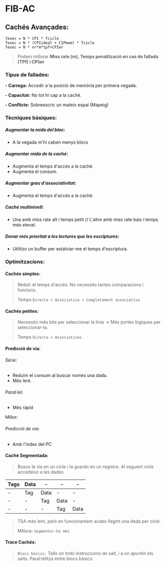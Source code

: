# FIB-AC

## Cachés Avançades:

```
Texec = N * CPI * Tcicle
Texec = N * (CPIideal + CIPmem) * Tcicle
Texec = N * nr*m*tpf+CPIwr
```
> Podem millorar **Miss rate (m), Temps penalització en cas de fallada (TPf) i CPIwr**

### Tipus de fallades:

**- Carrega:** Accedir a la posició de memòria per primera vegada.

**- Capacitat:**
No tot hi cap a la caché.

**- Conflicte:**
Sobreescric un mateix espai (Mapeig)

### Tècniques bàsiques:

##### Augmentar la mida del bloc:
- A la vegada m'hi caben menys blocs

##### Augmentar mida de la caché:
- Augmenta el temps d'accés a la caché.
- Augmenta el consum.

##### Augmentar grau d'associativitat:
- Augmenta el temps d'accés a la caché.

##### Caché multinivell:
- Una amb miss rate alt i temps petit // L'altre amb miss rate baix i temps més elevat.

##### Donar més prioritat a les lectures que les escriptures:
- Utilitzo un buffer per estalviar-me el temps d'escriptura.

### Optimitzacions:

#### Cachés simples:
> Reduïr el temps d'accés. No necessito tantes comparacions i funcions.
>
> Temps `Directa < Associativa < Completament associativa`

#### Cachés petites:
> Necessito més bits per seleccionar la línia -> Més portes lògiques per seleccionar-la.
>
> Temps `Directa < Associatives`

#### Predicció de via:
###### Sèrie:
  - Reduïm el consum al buscar només una dada.
  - Més lent.

###### Paral·lel:
  - Més ràpid

Millor:
###### Predicció de via:
  - Amb l'índex del PC

#### Caché Segmentada:
> Busco la via en un cicle i la guardo en un registre. Al seguent cicle accedeixo a les dades.

Tags|Data|-|-|-
-|-|-|-|-
-|Tag|Data|-|-
-|-|Tag|Data|-
-|-|-|Tag|Data

> TSA més lent, però en funcionament acabo llegint una dada per cicle.
>
> Millora: `Segmentar-ho més`

#### Trace Cachés:
> `Blocs bàsics:` Tallo on trobi instruccions de salt, i a on apuntin els salts.
> Paral·lelitza entre blocs bàsics.
